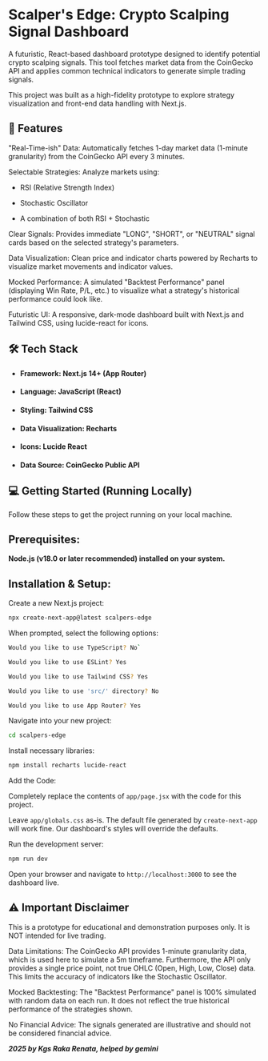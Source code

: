 # Scalper's Edge: Crypto Scalping Signal Dashboard

A futuristic, React-based dashboard prototype designed to identify potential crypto scalping signals. This tool fetches market data from the CoinGecko API and applies common technical indicators to generate simple trading signals.

This project was built as a high-fidelity prototype to explore strategy visualization and front-end data handling with Next.js.


## 🚀 Features


"Real-Time-ish" Data: Automatically fetches 1-day market data (1-minute granularity) from the CoinGecko API every 3 minutes.

Selectable Strategies: Analyze markets using:

- RSI (Relative Strength Index)

- Stochastic Oscillator

- A combination of both RSI + Stochastic

Clear Signals: Provides immediate "LONG", "SHORT", or "NEUTRAL" signal cards based on the selected strategy's parameters.

Data Visualization: Clean price and indicator charts powered by Recharts to visualize market movements and indicator values.

Mocked Performance: A simulated "Backtest Performance" panel (displaying Win Rate, P/L, etc.) to visualize what a strategy's historical performance could look like.

Futuristic UI: A responsive, dark-mode dashboard built with Next.js and Tailwind CSS, using lucide-react for icons.


## 🛠️ Tech Stack


- #### Framework: Next.js 14+ (App Router)

- #### Language: JavaScript (React)

- #### Styling: Tailwind CSS

- #### Data Visualization: Recharts

- #### Icons: Lucide React

- #### Data Source: CoinGecko Public API


## 💻 Getting Started (Running Locally)


Follow these steps to get the project running on your local machine.

## Prerequisites:

**Node.js (v18.0 or later recommended) installed on your system.**


## Installation & Setup:


Create a new Next.js project:
```bash
npx create-next-app@latest scalpers-edge
```

When prompted, select the following options:

```bash
Would you like to use TypeScript? No`

Would you like to use ESLint? Yes

Would you like to use Tailwind CSS? Yes

Would you like to use 'src/' directory? No

Would you like to use App Router? Yes
```

Navigate into your new project:

```bash
cd scalpers-edge
```

Install necessary libraries:

```bash
npm install recharts lucide-react
```

Add the Code:

Completely replace the contents of `app/page.jsx` with the code for this project.

Leave `app/globals.css` as-is. The default file generated by `create-next-app` will work fine. Our dashboard's styles will override the defaults.

Run the development server:

```bash
npm run dev
```

Open your browser and navigate to `http://localhost:3000` to see the dashboard live.

## ⚠️ Important Disclaimer

This is a prototype for educational and demonstration purposes only. It is NOT intended for live trading.

Data Limitations: The CoinGecko API provides 1-minute granularity data, which is used here to simulate a 5m timeframe. Furthermore, the API only provides a single price point, not true OHLC (Open, High, Low, Close) data. This limits the accuracy of indicators like the Stochastic Oscillator.

Mocked Backtesting: The "Backtest Performance" panel is 100% simulated with random data on each run. It does not reflect the true historical performance of the strategies shown.

No Financial Advice: The signals generated are illustrative and should not be considered financial advice.

***2025 by Kgs Raka Renata, helped by gemini***